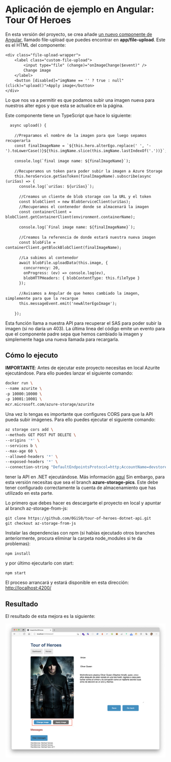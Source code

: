 # Aplicación de ejemplo en Angular: Tour Of Heroes

En esta versión del proyecto, se crea añade [un nuevo componente de Angular](https://angular.io/tutorial/toh-pt3), llamado file-upload que puedes encontrar en **app/file-upload**. Este es el HTML del componente:

```
<div class="file-upload-wrapper">
    <label class="custom-file-upload">
        <input type="file" (change)="onImageChange($event)" />
        Change image
    </label>
    <button [disabled]="imgName == '' ? true : null" (click)="upload()">Apply image</button>
</div>
```

Lo que nos va a permitir es que podamos subir una imagen nueva para nuestros alter egos y que esta se actualice en la página.

Este componente tiene un TypeScript que hace lo siguiente:

```
  async upload() {

    //Preparamos el nombre de la imagen para que luego sepamos recuperarla
    const finalImageName = `${this.hero.alterEgo.replace(' ', '-').toLowerCase()}${this.imgName.slice(this.imgName.lastIndexOf('.'))}`;

    console.log(`final image name: ${finalImageName}`);

    //Recuperamos un token para poder subir la imagen a Azure Storage
    this.heroService.getSasToken(finalImageName).subscribe(async (uriSas) => {
      console.log(`uriSas: ${uriSas}`);

      //Creamos un cliente de blob storage con la URL y el token
      const blobClient = new BlobServiceClient(uriSas);
      //Recuperamos el contenedor donde se almacenará la imagen
      const containerClient = blobClient.getContainerClient(environment.containerName);

      console.log(`Final image name: ${finalImageName}`);

      //Creamos la referencia de donde estará nuestra nueva imagen
      const blobFile = containerClient.getBlockBlobClient(finalImageName);

      //La subimos al contenedor
      await blobFile.uploadData(this.image, {
        concurrency: 20,
        onProgress: (ev) => console.log(ev),
        blobHTTPHeaders: { blobContentType: this.fileType }
      });

      //Avisamos a Angular de que hemos cambiado la imagen, simplemente para que la recargue
      this.messageEvent.emit('newAlterEgoImage');

    });
```

Esta función llama a nuestra API para recuperar el SAS para poder subir la imagen (si no daría un 403). La última linea del código emite un evento para que el componente padre sepa que hemos cambiado la imagen y simplemente haga una nueva llamada para recargarla.

## Cómo lo ejecuto

**IMPORTANTE**: Antes de ejecutar este proyecto necesitas en local Azurite ejecutándose. Para ello puedes lanzar el siguiente comando:

```bash
docker run \
--name azurite \
-p 10000:10000 \
-p 10001:10001 \
mcr.microsoft.com/azure-storage/azurite
```

Una vez lo tengas es importante que configures CORS para que la API pueda subir imágenes. Para ello puedes ejecutar el siguiente comando:

```bash
az storage cors add \
--methods GET POST PUT DELETE \
--origins '*' \
--services b \
--max-age 60 \
--allowed-headers '*' \
--exposed-headers '*' \
--connection-string "DefaultEndpointsProtocol=http;AccountName=devstoreaccount1;AccountKey=Eby8vdM02xNOcqFlqUwJPLlmEtlCDXJ1OUzFT50uSRZ6IFsuFq2UVErCz4I6tq/K1SZFPTOtr/KBHBeksoGMGw==;BlobEndpoint=http://127.0.0.1:10000/devstoreaccount1;QueueEndpoint=http://127.0.0.1:10001/devstoreaccount1;TableEndpoint=http://127.0.0.1:10002/devstoreaccount1;"
```

tener la API en .NET ejecutándose. Más información [aquí](https://github.com/0GiS0/tour-of-heroes-dotnet-api) Sin embargo, para esta versión necesitas que sea el branch **azure-storage-pics**. Este debe tener configurado correctamente la cuenta de almacenamiento que has utilizado en esta parte.

Lo primero que debes hacer es descargarte el proyecto en local y apuntar al branch az-storage-from-js:

```
git clone https://github.com/0GiS0/tour-of-heroes-dotnet-api.git
git checkout az-storage-from-js
```

Instalar las dependencias con npm (si habías ejecutado otros branches anteriormente, procura eliminar la carpeta node_modules si te da problemas):

```
npm install
```

y por último ejecutarlo con start:

```
npm start
```

El proceso arrancará y estará disponible en esta dirección: [http://localhost:4200/](http://localhost:4200/)

## Resultado

El resultado de esta mejora es la siguiente:

![Resultado de az-storage-from-js](images/az-storage-from-js%20resultado.png)
